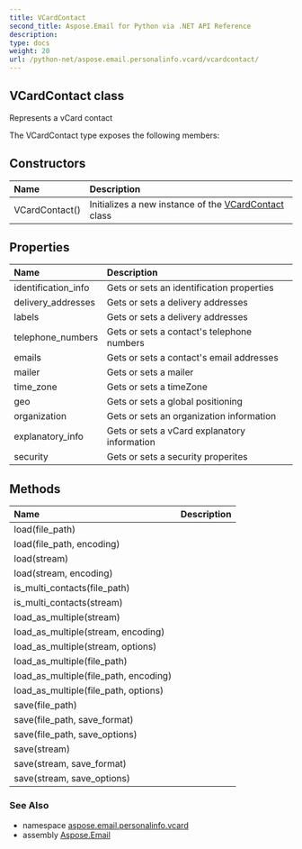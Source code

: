 ```yaml
---
title: VCardContact
second_title: Aspose.Email for Python via .NET API Reference
description: 
type: docs
weight: 20
url: /python-net/aspose.email.personalinfo.vcard/vcardcontact/
---
```


## VCardContact class

Represents a vCard contact

The VCardContact type exposes the following members:
## Constructors
| Name | Description |
| :- | :- |
|VCardContact()|Initializes a new instance of the [VCardContact](/email/python-net/aspose.email.personalinfo.vcard/vcardcontact/) class|
## Properties
| Name | Description |
| :- | :- |
|identification_info|Gets or sets an identification properties|
|delivery_addresses|Gets or sets a delivery addresses|
|labels|Gets or sets a delivery addresses|
|telephone_numbers|Gets or sets a contact's telephone numbers|
|emails|Gets or sets a contact's email addresses|
|mailer|Gets or sets a mailer|
|time_zone|Gets or sets a timeZone|
|geo|Gets or sets a global positioning|
|organization|Gets or sets an organization information|
|explanatory_info|Gets or sets a vCard explanatory information|
|security|Gets or sets a security properites|
## Methods
| Name | Description |
| :- | :- |
|load(file_path)|  |
|load(file_path, encoding)|  |
|load(stream)|  |
|load(stream, encoding)|  |
|is_multi_contacts(file_path)|  |
|is_multi_contacts(stream)|  |
|load_as_multiple(stream)|  |
|load_as_multiple(stream, encoding)|  |
|load_as_multiple(stream, options)|  |
|load_as_multiple(file_path)|  |
|load_as_multiple(file_path, encoding)|  |
|load_as_multiple(file_path, options)|  |
|save(file_path)|  |
|save(file_path, save_format)|  |
|save(file_path, save_options)|  |
|save(stream)|  |
|save(stream, save_format)|  |
|save(stream, save_options)|  |

### See Also

* namespace [aspose.email.personalinfo.vcard](/email/python-net/aspose.email.personalinfo.vcard/)
* assembly [Aspose.Email](/email/python-net/)

